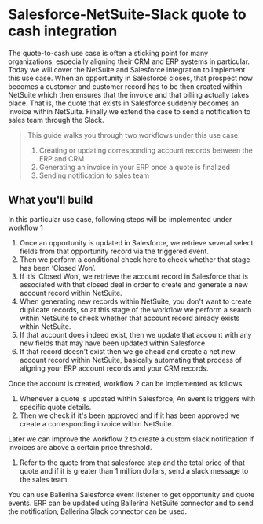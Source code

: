# Salesforce-NetSuite-Slack quote to cash integration

The quote-to-cash use case is often a sticking point for many organizations, especially aligning their CRM and ERP 
systems in particular. Today we will cover the NetSuite and Salesforce integration to implement this use case. When 
an opportunity in Salesforce  closes, that prospect now becomes a customer and customer record has to be then created 
within NetSuite which then ensures that the invoice and that billing actually takes place. That is, the quote that 
exists in Salesforce suddenly becomes an invoice within NetSuite. Finally we extend the case to send a notification 
to sales team through the Slack.

> This guide walks you through two workflows under this use case:
>1. Creating or updating corresponding account records between the ERP and CRM 
>2. Generating an invoice in your ERP once a quote is finalized
>3. Sending notification to sales team

## What you'll build

In this particular use case, following steps will be implemented under workflow 1

1. Once an opportunity is updated in Salesforce, we retrieve several select fields from that opportunity record via 
the triggered event.
2. Then we perform a conditional check here to check whether that stage has been ‘Closed Won’.  
3. If it’s ‘Closed Won’, we retrieve the account record in Salesforce that is associated with that closed deal in 
order to create and generate a new account record within NetSuite. 
4. When generating new records within NetSuite, you don't want to create duplicate records, so at this stage of the 
workflow we perform a search within NetSuite to check whether that account record already exists within NetSuite.
5. If that account does indeed exist, then we update that account with any new fields that may have been updated within 
Salesforce. 
6. If that record doesn't exist then we go ahead and create a net new account record within NetSuite, basically 
automating that process of aligning your ERP account records and your CRM records. 

Once the account is created, workflow 2 can be implemented as follows

1. Whenever a quote is updated within Salesforce, An event is triggers with specific quote details. 
2. Then we check if it's been approved and if it has been approved we create a corresponding invoice within NetSuite.

Later we can improve the workflow 2 to create a custom slack notification if invoices are above a certain price 
threshold.

1. Refer to the quote from that salesforce step and the total price of that quote and if it is greater than 1 million 
dollars, send a slack message to the sales team.
 
You can use Ballerina Salesforce event listener to get opportunity and quote events. ERP can be updated using 
Ballerina NetSuite connector and to send the notification, Ballerina Slack connector can be used.
